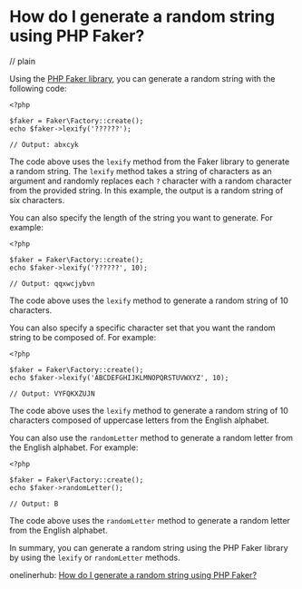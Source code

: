 # How do I generate a random string using PHP Faker?
// plain

Using the [PHP Faker library](https://github.com/fzaninotto/Faker), you can generate a random string with the following code:

```
<?php

$faker = Faker\Factory::create();
echo $faker->lexify('??????');

// Output: abxcyk
```

The code above uses the `lexify` method from the Faker library to generate a random string. The `lexify` method takes a string of characters as an argument and randomly replaces each `?` character with a random character from the provided string. In this example, the output is a random string of six characters.

You can also specify the length of the string you want to generate. For example:

```
<?php

$faker = Faker\Factory::create();
echo $faker->lexify('??????', 10);

// Output: qqxwcjybvn
```

The code above uses the `lexify` method to generate a random string of 10 characters.

You can also specify a specific character set that you want the random string to be composed of. For example:

```
<?php

$faker = Faker\Factory::create();
echo $faker->lexify('ABCDEFGHIJKLMNOPQRSTUVWXYZ', 10);

// Output: VYFQKXZUJN
```

The code above uses the `lexify` method to generate a random string of 10 characters composed of uppercase letters from the English alphabet.

You can also use the `randomLetter` method to generate a random letter from the English alphabet. For example:

```
<?php

$faker = Faker\Factory::create();
echo $faker->randomLetter();

// Output: B
```

The code above uses the `randomLetter` method to generate a random letter from the English alphabet.

In summary, you can generate a random string using the PHP Faker library by using the `lexify` or `randomLetter` methods.

onelinerhub: [How do I generate a random string using PHP Faker?](https://onelinerhub.com/php-faker/how-do-i-generate-a-random-string-using-php-faker)